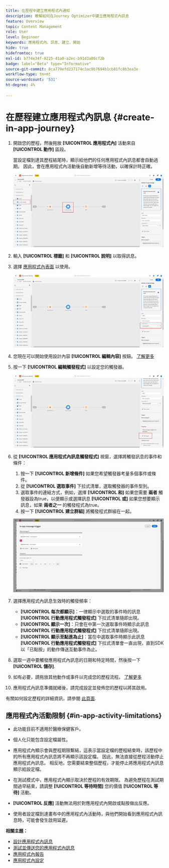 ```yaml
---
title: 在歷程中建立應用程式內通知
description: 瞭解如何在Journey Optimizer中建立應用程式內訊息
feature: Overview
topic: Content Management
role: User
level: Beginner
keywords: 應用程式內、訊息、建立、開始
hide: true
hidefromtoc: true
exl-id: b774e34f-8225-41a0-a2ec-b91d3a86cf2b
badge: label="Beta" type="Informative"
source-git-commit: 8ca779efd237174c3ac9b7694b1cb81fc8b3ea3e
workflow-type: tm+mt
source-wordcount: '531'
ht-degree: 4%

---
```


# 在歷程建立應用程式內訊息 {#create-in-app-journey}

1. 開啟您的歷程，然後拖放 **[!UICONTROL 應用程式內]** 活動來自 **[!UICONTROL 動作]** 區段。

   當設定檔到達其歷程結尾時，顯示給他們的任何應用程式內訊息都會自動過期。 因此，會在應用程式內活動後自動新增等待活動，以確保計時正確。

   ![](assets/in_app_journey_1.png)

1. 輸入 **[!UICONTROL 標籤]** 和 **[!UICONTROL 說明]** 以取得訊息。

1. 選擇 [應用程式內表面](inapp-configuration.md) 以使用。

   ![](assets/in_app_journey_2.png)

1. 您現在可以開始使用設計內容 **[!UICONTROL 編輯內容]** 按鈕。 [了解更多](design-in-app.md)

1. 按一下 **[!UICONTROL 編輯觸發程式]** 以設定您的觸發器。

   ![](assets/in_app_journey_4.png)

1. 從 **[!UICONTROL 應用程式內訊息觸發程式]** 視窗，選擇將觸發訊息的事件和條件：

   1. 按一下 **[!UICONTROL 新增條件]** 如果您希望觸發器考量多個事件或條件。
   1. 從 **[!UICONTROL 選取事件]** 下拉式清單，選取觸發器的事件型別。
   1. 選取事件的連結方式，例如，選擇 **[!UICONTROL 和]** 如果您需要 **兩者** 觸發器設為true，以便顯示或選擇訊息 **[!UICONTROL 或]** 如果您想要顯示訊息，如果 **兩者之一** 的觸發程式為true。
   1. 按一下 **[!UICONTROL 建立群組]** 將觸發程式群組在一起。

   ![](assets/in_app_journey_3.png)

1. 選擇應用程式內訊息生效時的觸發頻率：

   * **[!UICONTROL 每次都顯示]**：一律顯示中選取的事件時的訊息 **[!UICONTROL 行動應用程式觸發程式]** 下拉式清單隨即出現。
   * **[!UICONTROL 顯示一次]**：只會在中第一次選取事件時顯示此訊息 **[!UICONTROL 行動應用程式觸發程式]** 下拉式清單隨即出現。
   * **[!UICONTROL 顯示至點進為止]**：當在中選取事件時顯示此訊息 **[!UICONTROL 行動應用程式觸發程式]** 下拉式清單會一直出現，直到SDK以「已點按」的動作傳送互動事件為止。

1. 選取一週中要觸發應用程式內訊息的日期和特定時間，然後按一下 **[!UICONTROL 儲存]**.

1. 如有必要，請拖放其他動作或事件以完成您的歷程流程。 [了解更多](../building-journeys/about-journey-activities.md)

1. 應用程式內訊息準備就緒後，請完成設定並發佈您的歷程以將其啟用。

有關如何設定歷程的詳細資訊，請參閱 [此頁面](../building-journeys/journey-gs.md).

## 應用程式內活動限制 {#in-app-activity-limitations}

* 此功能目前不適用於醫療保健客戶。

* 個人化只能包含設定檔屬性。

* 應用程式內顯示會與歷程期限繫結，這表示當設定檔的歷程結束時，該歷程中的所有應用程式內訊息將不再顯示該設定檔。  因此，無法直接從歷程活動停止應用程式內訊息。 相反地，您需要結束整個歷程，才能停止將應用程式內訊息顯示給設定檔。

* 在測試模式中，應用程式內顯示取決於歷程的有效期限。 為避免歷程在測試期間過早結束，請調整 **[!UICONTROL 等待時間]** 您的價值 **[!UICONTROL 等待]** 活動。

* **[!UICONTROL 反應]** 活動無法用於對應用程式內開啟或點按做出反應。

* 使用者設定檔到達畫布中的應用程式內活動時，與他們開始看到應用程式內訊息時，可能會發生啟用延遲。

**相關主題：**

* [設計應用程式內訊息](design-in-app.md)
* [測試並傳送您的應用程式內訊息](send-in-app.md)
* [應用程式內報告](../reports/campaign-global-report.md#inapp-report)
* [應用程式內設定](inapp-configuration.md)
